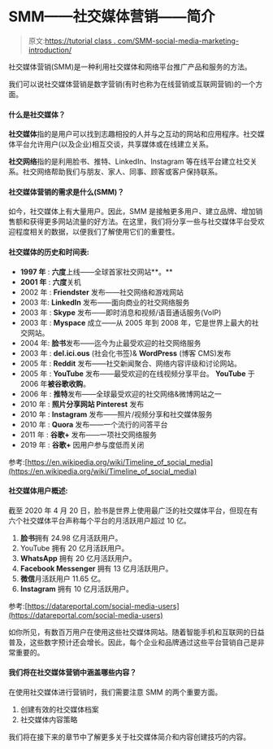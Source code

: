 # SMM——社交媒体营销——简介

> 原文:[https://tutorial class . com/SMM-social-media-marketing-introduction/](https://tutorialsclass.com/smm-social-media-marketing-introduction/)

社交媒体营销(SMM)是一种利用社交媒体和网络平台推广产品和服务的方法。

我们可以说社交媒体营销是数字营销(有时也称为在线营销或互联网营销)的一个方面。

#### 什么是社交媒体？

**社交媒体**指的是用户可以找到志趣相投的人并与之互动的网站和应用程序。社交媒体平台允许用户(以及企业)相互交谈，共享媒体或在线建立关系。

**社交网络**指的是利用脸书、推特、LinkedIn、Instagram 等在线平台建立社交关系。社交网络帮助我们与朋友、家人、同事、顾客或客户保持联系。

#### 社交媒体营销的需求是什么(SMM)？

如今，社交媒体上有大量用户。因此，SMM 是接触更多用户、建立品牌、增加销售额和获得更多网站流量的好方法。在这里，我们将分享一些与社交媒体平台受欢迎程度相关的数据，以便我们了解使用它们的重要性。

#### 社交媒体的历史和时间表:

*   **1997 年** : **六度**上线——全球首家社交网站**。**
*   **2001 年** : **六度**关机
*   2002 年 : **Friendster** 发布——社交网络和游戏网站
*   2003 年: **LinkedIn** 发布——面向商业的社交网络服务
*   2003 年 : **Skype** 发布——即时消息和视频/语音通话服务(VoIP)
*   2003 年 : **Myspace** 成立——从 2005 年到 2008 年，它是世界上最大的社交网站。
*   2004 年: **脸书**发布——迄今为止最受欢迎的社交网络服务
*   2003 年 : **del.ici.ous** (社会化书签)& **WordPress** (博客 CMS)发布
*   2005 年 : **Reddit** 发布——社交新闻聚合、网络内容评级和讨论网站。
*   2005 年 : **YouTube** 发布——最受欢迎的在线视频分享平台。 **YouTube** 于 2006 年**被谷歌收购**。
*   2006 年 : **推特**发布——全球最受欢迎的社交网络&微博网站之一
*   2010 年 : **照片分享网站 Pinterest** 发布
*   2010 年 : **Instagram** 发布——照片/视频分享和社交媒体服务
*   2010 年 : **Quora** 发布——一个流行的问答平台
*   2011 年 : **谷歌+** 发布——一项社交网络服务
*   2019 年 : **谷歌+** 因用户参与度低而关闭

参考:[https://en.wikipedia.org/wiki/Timeline_of_social_media](https://en.wikipedia.org/wiki/Timeline_of_social_media)

#### 社交媒体用户概述:

截至 2020 年 4 月 20 日，脸书是世界上使用最广泛的社交媒体平台，但现在有六个社交媒体平台声称每个平台的月活跃用户超过 10 亿。

1.  **脸书**拥有 24.98 亿月活跃用户。
2.  YouTube 拥有 20 亿月活跃用户。
3.  **WhatsApp** 拥有 20 亿月活跃用户。
4.  **Facebook Messenger** 拥有 13 亿月活跃用户。
5.  **微信**月活跃用户 11.65 亿。
6.  **Instagram** 拥有 10 亿月活跃用户。

参考:[https://datareportal.com/social-media-users](https://datareportal.com/social-media-users)

如你所见，有数百万用户在使用这些社交媒体网站。随着智能手机和互联网的日益普及，这些数字预计还会增长。因此，每个企业和品牌通过这些平台营销自己是非常重要的。

#### 我们将在社交媒体营销中涵盖哪些内容？

在使用社交媒体进行营销时，我们需要注意 SMM 的两个重要方面。

1.  创建有效的社交媒体档案
2.  社交媒体内容策略

我们将在接下来的章节中了解更多关于社交媒体简介和内容创建技巧的内容。